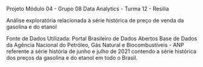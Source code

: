 
Projeto Módulo 04 - Grupo 08
Data Analytics - Turma 12 - Resilia

Análise exploratória relacionada à série histórica de preço de venda da gasolina e do etanol

Fonte de Dados Utilizada:
Portal Brasileiro de Dados Abertos 
Base de Dados da Agência Nacional do Petróleo, Gás Natural e Biocombustíveis - ANP referente a série história de junho e julho de 2021 contendo a série histórica dos preços da gasolina e do etanol em todo o Brasil.
